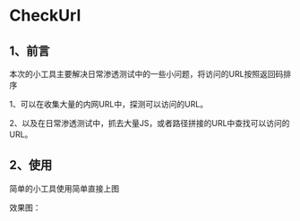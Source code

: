 # CheckUrl

## 1、前言

本次的小工具主要解决日常渗透测试中的一些小问题，将访问的URL按照返回码排序

1、可以在收集大量的内网URL中，探测可以访问的URL。

2、以及在日常渗透测试中，抓去大量JS，或者路径拼接的URL中查找可以访问的URL。

## 2、使用

简单的小工具使用简单直接上图

效果图：

